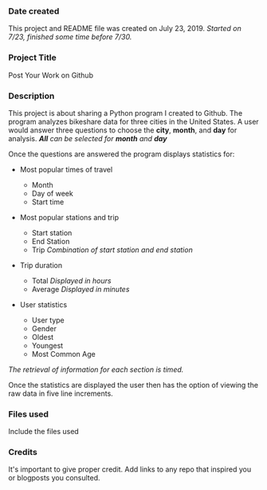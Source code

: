 ### Date created
This project and README file was created on July 23, 2019.  _Started on 7/23, finished some time before 7/30._

### Project Title
Post Your Work on Github

### Description
This project is about sharing a Python program I created to Github. The program analyzes bikeshare data for three cities in the United States. A user would answer three questions to choose the **city**, **month**, and **day** for analysis. _**All** can be selected for **month** and **day**_

Once the questions are answered the program displays statistics for:

*  Most popular times of travel
    *  Month
    *  Day of week
    *  Start time
    
*  Most popular stations and trip
    *  Start station
    *  End Station
    *  Trip  _Combination of start station and end station_
    
*  Trip duration
    *  Total  _Displayed in hours_
    *  Average  _Displayed in minutes_
    
*  User statistics
    *  User type
    *  Gender
    *  Oldest
    *  Youngest
    *  Most Common Age
    
_The retrieval of information for each section is timed._

Once the statistics are displayed the user then has the option of viewing the raw data in five line increments. 

### Files used
Include the files used

### Credits
It's important to give proper credit. Add links to any repo that inspired you or blogposts you consulted.

